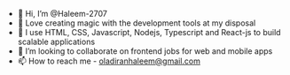 - 👋 Hi, I’m @Haleem-2707
- 👀 Love creating magic with the development tools at my disposal
- 🌱 I use HTML, CSS, Javascript, Nodejs, Typescript and React-js to build scalable applications
- 💞️ I’m looking to collaborate on frontend jobs for web and mobile apps
- 📫 How to reach me - oladiranhaleem@gmail.com

<!---
Haleem-2707/Haleem-2707 is a ✨ special ✨ repository because its `README.md` (this file) appears on your GitHub profile.
You can click the Preview link to take a look at your changes.
--->
